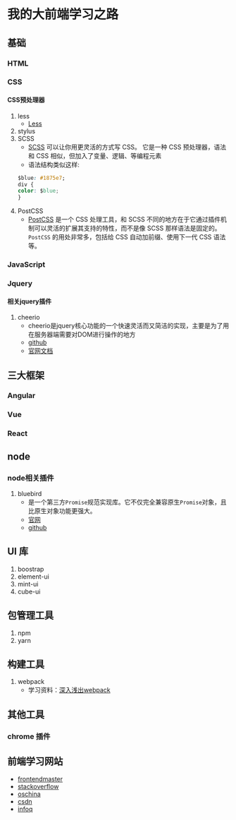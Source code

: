 # 我的大前端学习之路

## 基础

### HTML

### CSS
#### CSS预处理器
1. less
    * [Less](http://lesscss.org/)
2. stylus
3. SCSS
    * [SCSS](http://sass-lang.com/) 可以让你用更灵活的方式写 CSS。 它是一种 CSS 预处理器，语法和 CSS 相似，但加入了变量、逻辑、等编程元素
    * 语法结构类似这样:
    ```css
    $blue: #1875e7;　
    div {
    color: $blue;
    }
    ```
4. PostCSS
    * [PostCSS](https://postcss.org/) 是一个 CSS 处理工具，和 SCSS 不同的地方在于它通过插件机制可以灵活的扩展其支持的特性，而不是像 SCSS 那样语法是固定的。 `PostCSS` 的用处非常多，包括给 CSS 自动加前缀、使用下一代 CSS 语法等。

### JavaScript

### Jquery
#### 相关jquery插件
1. cheerio
    * cheerio是jquery核心功能的一个快速灵活而又简洁的实现，主要是为了用在服务器端需要对DOM进行操作的地方
    * [github](https://github.com/cheeriojs/cheerio)
    * [官网文档](https://cheerio.js.org/)

## 三大框架

### Angular

### Vue

### React

## node

### node相关插件
1. bluebird
    * 是一个第三方`Promise`规范实现库。它不仅完全兼容原生`Promise`对象，且比原生对象功能更强大。
    * [官网](http://bluebirdjs.com/docs/getting-started.html)
    * [github](https://github.com/petkaantonov/bluebird)

## UI 库

1. boostrap
2. element-ui
3. mint-ui
4. cube-ui

## 包管理工具

1. npm
2. yarn

## 构建工具
1. webpack
    * 学习资料：[深入浅出webpack](http://webpack.wuhaolin.cn/)
## 其他工具

### chrome 插件

## 前端学习网站
* [frontendmaster](https://frontendmasters.com/)
* [stackoverflow](https://stackoverflow.com/)
* [oschina](https://www.oschina.net/)
* [csdn](https://www.csdn.net/)
* [infoq](https://www.infoq.cn/)